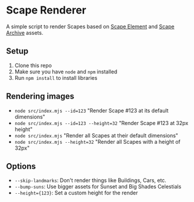 # Scape Renderer

A simple script to render Scapes based on [Scape Element](https://opensea.io/collection/scape-elements) and [Scape Archive](https://medium.com/scapes-eth/welcome-to-the-scapes-archive-8d41b9237359) assets.

## Setup
1. Clone this repo
2. Make sure you have `node` and `npm` installed
3. Run `npm install` to install libraries

## Rendering images
- `node src/index.mjs --id=123` "Render Scape #123 at its default dimensions"
- `node src/index.mjs --id=123 --height=32` "Render Scape #123 at 32px height"
- `node src/index.mjs` "Render all Scapes at their default dimensions"
- `node src/index.mjs --height=32` "Render all Scapes with a height of 32px"

## Options
- `--skip-landmarks`: Don't render things like Buildings, Cars, etc.
- `--bump-suns`: Use bigger assets for Sunset and Big Shades Celestials
- `--height={123}`: Set a custom height for the render
